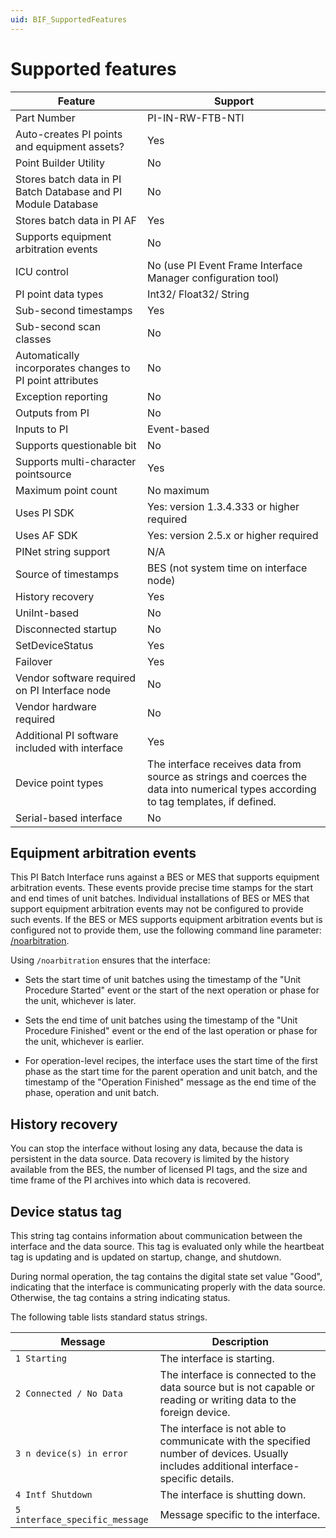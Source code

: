 ```yaml
---
uid: BIF_SupportedFeatures
---
```


# Supported features

<!-- Default Framework topic -->


| Feature | Support |
| ------- | ------- |
| Part Number | PI-IN-RW-FTB-NTI |
| Auto-creates PI points and equipment assets? | Yes |
| Point Builder Utility | No |
| Stores batch data in PI Batch Database and PI Module Database | No |
| Stores batch data in PI AF | Yes |
| Supports equipment arbitration events | No |
| ICU control | No (use PI Event Frame Interface Manager configuration tool) |
| PI point data types | Int32/ Float32/ String |
| Sub-second timestamps | Yes |
| Sub-second scan classes | No |
| Automatically incorporates changes to PI point attributes | No |
| Exception reporting | No |
| Outputs from PI | No |
| Inputs to PI | Event-based |
| Supports questionable bit | No |
| Supports multi-character pointsource | Yes |
| Maximum point count | No maximum |
| Uses PI SDK | Yes: version 1.3.4.333 or higher required|
| Uses AF SDK | Yes: version 2.5.x or higher required |
| PINet string support | N/A |
| Source of timestamps | BES (not system time on interface node) |
| History recovery | Yes |
| UniInt-based | No |
| Disconnected startup | No |
| SetDeviceStatus | Yes |
| Failover | Yes |
| Vendor software required on PI Interface node | No |
| Vendor hardware required | No |
| Additional PI software included with interface | Yes  |
| Device point types | The interface receives data from source as strings and coerces the data into numerical types according to tag templates, if defined.|
| Serial-based interface | No |

## Equipment arbitration events

This PI Batch Interface runs against a BES or MES that supports equipment arbitration events. These events provide precise time stamps for the start and end times of unit batches. Individual installations of BES or MES that support equipment arbitration events may not be configured to provide such events. If the BES or MES supports equipment arbitration events but is configured not to provide them, use the following command line parameter: [/noarbitration](xref:BIF_CommandLineParameterReference#noarbitration). 

Using `/noarbitration` ensures that the interface:

* Sets the start time of unit batches using the timestamp of the "Unit Procedure Started" event or the start of the next operation or phase for the unit, whichever is later.

* Sets the end time of unit batches using the timestamp of the "Unit Procedure Finished" event or the end of the last operation or phase for the unit, whichever is earlier.

* For operation-level recipes, the interface uses the start time of the first phase as the start time for the parent operation and unit batch, and the timestamp of the "Operation Finished" message as the end time of the phase, operation and unit batch.

## History recovery

You can stop the interface without losing any data, because the data is persistent in the data source. Data recovery is limited by the history available from the BES, the number of licensed PI tags, and the size and time frame of the PI archives into which data is recovered.

## Device status tag

This string tag contains information about communication between the interface and the data source. This tag is evaluated only while the heartbeat tag is updating and is updated on startup, change, and shutdown.

During normal operation, the tag contains the digital state set value "Good", indicating that the interface is communicating properly with the data source. Otherwise, the tag contains a string indicating status.

The following table lists standard status strings.

| Message | Description |
|--|--|
| `1 Starting` | The interface is starting. |
| `2 Connected / No Data` | The interface is connected to the data source but is not capable or reading or writing data to the foreign device. |
| `3 n device(s) in error` | The interface is not able to communicate with the specified number of devices. Usually includes additional interface-specific details. |
| `4 Intf Shutdown` | The interface is shutting down. |
| `5 interface_specific_message` | Message specific to the interface. |
